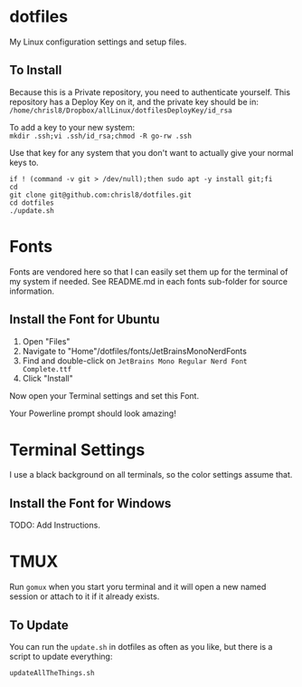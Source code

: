 # dotfiles
My Linux configuration settings and setup files.

## To Install

Because this is a Private repository, you need to authenticate yourself.
This repository has a Deploy Key on it, and the private key should be in:
`/home/chrisl8/Dropbox/allLinux/dotfilesDeployKey/id_rsa`

To add a key to your new system:  
`mkdir .ssh;vi .ssh/id_rsa;chmod -R go-rw .ssh`

Use that key for any system that you don't want to actually give your normal keys to.

```shell
if ! (command -v git > /dev/null);then sudo apt -y install git;fi
cd
git clone git@github.com:chrisl8/dotfiles.git
cd dotfiles
./update.sh
```

# Fonts

Fonts are vendored here so that I can easily set them up for the terminal of my system if needed.
See README.md in each fonts sub-folder for source information.

## Install the Font for Ubuntu
1. Open "Files"
2. Navigate to "Home"/dotfiles/fonts/JetBrainsMonoNerdFonts
3. Find and double-click on `JetBrains Mono Regular Nerd Font Complete.ttf`
4. Click "Install"

Now open your Terminal settings and set this Font.

Your Powerline prompt should look amazing!

# Terminal Settings

I use a black background on all terminals, so the color settings assume that.

## Install the Font for Windows

TODO: Add Instructions.

# TMUX

Run `gomux` when you start yoru terminal and it will open a new named session or attach to it if it already exists.

## To Update

You can run the `update.sh` in dotfiles as often as you like,
but there is a script to update everything:

```shell
updateAllTheThings.sh
```
